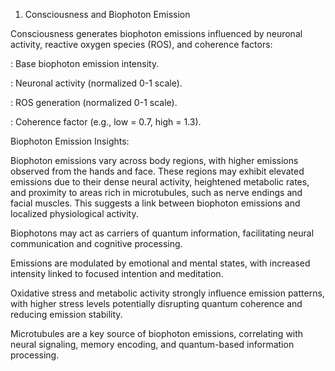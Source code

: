 1. Consciousness and Biophoton Emission

Consciousness generates biophoton emissions influenced by neuronal activity, reactive oxygen species (ROS), and coherence factors:

: Base biophoton emission intensity.

: Neuronal activity (normalized 0-1 scale).

: ROS generation (normalized 0-1 scale).

: Coherence factor (e.g., low = 0.7, high = 1.3).

Biophoton Emission Insights:

Biophoton emissions vary across body regions, with higher emissions observed from the hands and face. These regions may exhibit elevated emissions due to their dense neural activity, heightened metabolic rates, and proximity to areas rich in microtubules, such as nerve endings and facial muscles. This suggests a link between biophoton emissions and localized physiological activity.

Biophotons may act as carriers of quantum information, facilitating neural communication and cognitive processing.

Emissions are modulated by emotional and mental states, with increased intensity linked to focused intention and meditation.

Oxidative stress and metabolic activity strongly influence emission patterns, with higher stress levels potentially disrupting quantum coherence and reducing emission stability.

Microtubules are a key source of biophoton emissions, correlating with neural signaling, memory encoding, and quantum-based information processing.


